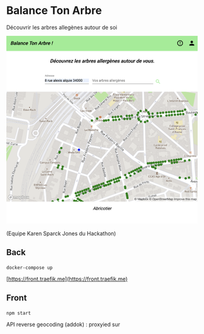 # Balance Ton Arbre

Découvrir les arbres allegènes autour de soi

![Demo](/demo.png "Demo")

(Equipe Karen Sparck Jones du Hackathon)

## Back

`docker-compose up`

[https://front.traefik.me](https://front.traefik.me)

## Front

`npm start`

API reverse geocoding (addok) : proxyied sur
